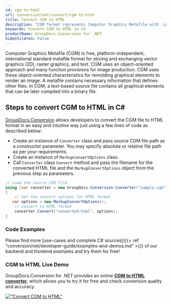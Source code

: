 ```yaml
---
id: cgm-to-html
url: conversion/net/convert/cgm-to-html
title: Convert CGM to HTML
description: "CGM format represents Computer Graphics Metafile with .cgm extension. Learn how to convert CGM to HTML file programmatically in C# language using GroupDocs.Conversion for .NET library."
keywords: Convert CGM to HTML in C#
productName: GroupDocs.Conversion for .NET
hideChildren: False
---
```


Computer Graphics Metafile (CGM) is free, platform-independent, international standard metafile format for storing and exchanging vector graphics (2D), raster graphics, and text. CGM uses an object-oriented approach and many function provisions for image production. CGM uses these object-oriented characteristics for remolding graphical elements to render an image. A metafile contains necessary information that defines other files. In CGM, a text-based source file contains all graphical elements that can be later compiled into a binary file.

## Steps to convert CGM to HTML in C#

[GroupDocs.Conversion](https://products.groupdocs.com/conversion/net) allows developers to convert the CGM file to HTML format in an easy and intuitive way just using a few lines of code as described below:

* Create an instance of `Converter` class and pass source CGM file path as a constructor parameter. You may specify absolute or relative file path as per your requirements. 
* Create an instance of `MarkupConvertOptions` class.
* Call `Converter` class `Convert` method and pass the filename for the converted HTML file and the `MarkupConvertOptions` object from the previous step as parameters.

```csharp
// Load the source CGM file
using (var converter = new GroupDocs.Conversion.Converter("sample.cgm"))
{
    // Set the convert options for HTML format
   var options = new MarkupConvertOptions();
    // Convert to HTML format
    converter.Convert("converted.html", options);
}
```

### Code Examples

Please find more [use-cases and complete C# sources]({{< ref "conversion/net/developer-guide/examples-and-demos.md" >}}) of our backend and frontend examples and try them for free!

### CGM to HTML Live Demo

GroupDocs.Conversion for .NET provides an online [**CGM to HTML converter**](https://products.groupdocs.app/conversion/cgm-to-html), which allows you to try it for free and check conversion quality and accuracy.

[!["Convert CGM to HTML"](conversion/net/images/convert-to-html/convert-cgm-to-html.png)](https://products.groupdocs.app/conversion/cgm-to-html)